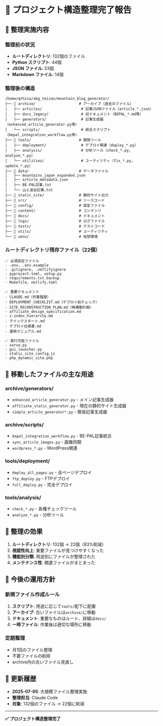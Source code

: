 # 📁 プロジェクト構造整理完了報告

## 🔄 整理実施内容

### 整理前の状況
- **ルートディレクトリ**: 132個のファイル
- **Python スクリプト**: 44個
- **JSON ファイル**: 53個
- **Markdown ファイル**: 14個

### 整理後の構造
```
/home/qthisa/abg_teizan/mountain_blog_generator/
├── 📁 archive/                    # アーカイブ（過去のファイル）
│   ├── articles/                  # 記事JSONファイル（article_*.json）
│   ├── docs_legacy/               # 旧ドキュメント（BEPAL_*.md等）
│   ├── generators/                # 記事生成器（enhanced_article_generator.py等）
│   └── scripts/                   # 統合スクリプト（bepal_integration_workflow.py等）
├── 📁 tools/                      # 開発ツール
│   ├── deployment/                # デプロイ関連（deploy_*.py）
│   ├── analysis/                  # 分析ツール（check_*.py, analyze_*.py）
│   └── utilities/                 # ユーティリティ（fix_*.py, update_*.py）
├── 📁 data/                       # データファイル
│   ├── mountains_japan_expanded.json
│   ├── article_metadata.json
│   ├── BE-PAL記事,txt
│   └── 山と溪谷記事,txt
├── 📁 static_site/                # 静的サイト出力
├── 📁 src/                        # ソースコード
├── 📁 config/                     # 設定ファイル
├── 📁 content/                    # コンテンツ
├── 📁 docs/                       # ドキュメント
├── 📁 logs/                       # ログファイル
├── 📁 tests/                      # テストコード
├── 📁 utils/                      # ユーティリティ
└── 📁 venv/                       # 仮想環境
```

### ルートディレクトリ残存ファイル（22個）
```
✅ 必須設定ファイル
- .env, .env.example
- .gitignore, .netlifyignore
- pyproject.toml, setup.py
- requirements.txt.backup
- Makefile, netlify.toml

✅ 重要ドキュメント
- CLAUDE.md（作業履歴）
- DEPLOYMENT_CHECKLIST.md（デプロイ前チェック）
- SITE_RECONSTRUCTION_PLAN.md（再構築計画）
- affiliate_design_specification.md
- z-index_hierarchy.md
- クイックスタート.md
- デプロイ仕様書.md
- 運用マニュアル.md

✅ 実行可能ファイル
- serve.py
- gui_launcher.py
- static_site_config.js
- php_dynamic_site.php
```

## 🔧 移動したファイルの主な用途

### archive/generators/
- `enhanced_article_generator.py` - メイン記事生成器
- `affiliate_static_generator.py` - 現在の静的サイト生成器
- `simple_article_generator*.py` - 簡易記事生成器

### archive/scripts/
- `bepal_integration_workflow.py` - BE-PAL記事統合
- `sync_article_images.py` - 画像同期
- `wordpress_*.py` - WordPress関連

### tools/deployment/
- `deploy_all_pages.py` - 全ページデプロイ
- `ftp_deploy.py` - FTPデプロイ
- `full_deploy.py` - 完全デプロイ

### tools/analysis/
- `check_*.py` - 各種チェックツール
- `analyze_*.py` - 分析ツール

## 🎯 整理の効果

1. **ルートディレクトリ**: 132個 → 22個（83%削減）
2. **視認性向上**: 重要ファイルが見つけやすくなった
3. **機能別分類**: 用途別にファイルが整理された
4. **メンテナンス性**: 関連ファイルがまとまった

## 🚀 今後の運用方針

### 新規ファイル作成ルール
1. **スクリプト**: 用途に応じて`tools/`配下に配置
2. **アーカイブ**: 古いファイルは`archive/`に移動
3. **ドキュメント**: 重要なものはルート、詳細は`docs/`
4. **一時ファイル**: 作業後は適切な場所に移動

### 定期整理
- 月1回のファイル整理
- 不要ファイルの削除
- archive内の古いファイル見直し

## 📝 更新履歴

- **2025-07-05**: 大規模ファイル整理実施
- **整理担当**: Claude Code
- **対象**: 132個のファイル → 22個に削減

---

**✅ プロジェクト構造整理完了**